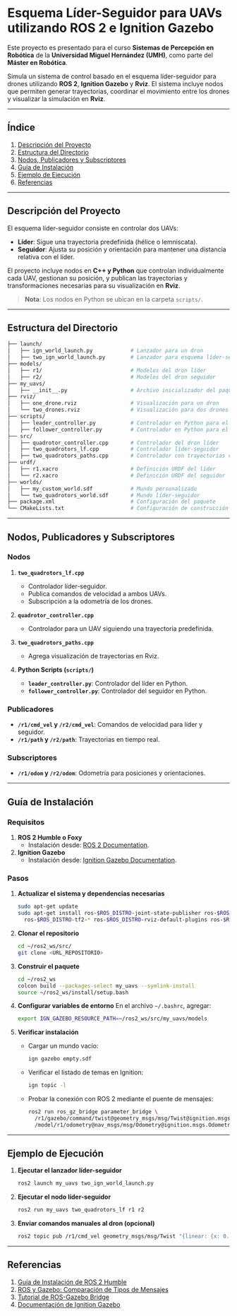 # **Esquema Líder-Seguidor para UAVs utilizando ROS 2 e Ignition Gazebo**

Este proyecto es presentado para el curso **Sistemas de Percepción en Robótica** de la **Universidad Miguel Hernández (UMH)**, como parte del **Máster en Robótica**.

Simula un sistema de control basado en el esquema líder-seguidor para drones utilizando **ROS 2**, **Ignition Gazebo** y **Rviz**. El sistema incluye nodos que permiten generar trayectorias, coordinar el movimiento entre los drones y visualizar la simulación en **Rviz**.

---

## **Índice**

1. [Descripción del Proyecto](#descripción-del-proyecto)
2. [Estructura del Directorio](#estructura-del-directorio)
3. [Nodos, Publicadores y Subscriptores](#nodos-publicadores-y-subscriptores)
4. [Guía de Instalación](#guía-de-instalación)
5. [Ejemplo de Ejecución](#ejemplo-de-ejecución)
6. [Referencias](#referencias)

---

## **Descripción del Proyecto**

El esquema líder-seguidor consiste en controlar dos UAVs:
- **Líder**: Sigue una trayectoria predefinida (hélice o lemniscata).
- **Seguidor**: Ajusta su posición y orientación para mantener una distancia relativa con el líder.

El proyecto incluye nodos en **C++ y Python** que controlan individualmente cada UAV, gestionan su posición, y publican las trayectorias y transformaciones necesarias para su visualización en **Rviz**.

> **Nota**: Los nodos en Python se ubican en la carpeta `scripts/`.

---

## **Estructura del Directorio**

```bash
├── launch/
│   ├── ign_world_launch.py            # Lanzador para un dron
│   ├── two_ign_world_launch.py        # Lanzador para esquema líder-seguidor
├── models/
│   ├── r1/                            # Modelos del dron líder
│   ├── r2/                            # Modelos del dron seguidor
├── my_uavs/
│   ├── __init__.py                    # Archivo inicializador del paquete
├── rviz/
│   ├── one_drone.rviz                 # Visualización para un dron
│   └── two_drones.rviz                # Visualización para dos drones
├── scripts/
│   ├── leader_controller.py           # Controlador en Python para el líder
│   ├── follower_controller.py         # Controlador en Python para el seguidor
├── src/
│   ├── quadrotor_controller.cpp       # Controlador del dron líder
│   ├── two_quadrotors_lf.cpp          # Controlador líder-seguidor
│   ├── two_quadrotors_paths.cpp       # Controlador con trayectorias visualizadas
├── urdf/
│   ├── r1.xacro                       # Definición URDF del líder
│   └── r2.xacro                       # Definición URDF del seguidor
├── worlds/
│   ├── my_custom_world.sdf            # Mundo personalizado
│   └── two_quadrotors_world.sdf       # Mundo líder-seguidor
├── package.xml                        # Configuración del paquete
└── CMakeLists.txt                     # Configuración de construcción
```

---

## **Nodos, Publicadores y Subscriptores**

### **Nodos**
1. **`two_quadrotors_lf.cpp`**
   - Controlador líder-seguidor.
   - Publica comandos de velocidad a ambos UAVs.
   - Subscripción a la odometría de los drones.

2. **`quadrotor_controller.cpp`**
   - Controlador para un UAV siguiendo una trayectoria predefinida.

3. **`two_quadrotors_paths.cpp`**
   - Agrega visualización de trayectorias en Rviz.

4. **Python Scripts (`scripts/`)**
   - **`leader_controller.py`**: Controlador del líder en Python.
   - **`follower_controller.py`**: Controlador del seguidor en Python.

### **Publicadores**
- **`/r1/cmd_vel` y `/r2/cmd_vel`**: Comandos de velocidad para líder y seguidor.
- **`/r1/path` y `/r2/path`**: Trayectorias en tiempo real.

### **Subscriptores**
- **`/r1/odom` y `/r2/odom`**: Odometría para posiciones y orientaciones.

---

## **Guía de Instalación**

### **Requisitos**
1. **ROS 2 Humble o Foxy**
   - Instalación desde: [ROS 2 Documentation](https://docs.ros.org/en/rolling/index.html).
2. **Ignition Gazebo**
   - Instalación desde: [Ignition Gazebo Documentation](https://ignitionrobotics.org/docs).

### **Pasos**
1. **Actualizar el sistema y dependencias necesarias**
   ```bash
   sudo apt-get update
   sudo apt-get install ros-$ROS_DISTRO-joint-state-publisher ros-$ROS_DISTRO-xacro \
     ros-$ROS_DISTRO-tf2-* ros-$ROS_DISTRO-rviz-default-plugins ros-$ROS_DISTRO-ros-gz
   ```

2. **Clonar el repositorio**
   ```bash
   cd ~/ros2_ws/src/
   git clone <URL_REPOSITORIO>
   ```

3. **Construir el paquete**
   ```bash
   cd ~/ros2_ws
   colcon build --packages-select my_uavs --symlink-install
   source ~/ros2_ws/install/setup.bash
   ```

4. **Configurar variables de entorno**
   En el archivo `~/.bashrc`, agregar:
   ```bash
   export IGN_GAZEBO_RESOURCE_PATH=~/ros2_ws/src/my_uavs/models
   ```

5. **Verificar instalación**
   - Cargar un mundo vacío:
     ```bash
     ign gazebo empty.sdf
     ```
   - Verificar el listado de temas en Ignition:
     ```bash
     ign topic -l
     ```

   - Probar la conexión con ROS 2 mediante el puente de mensajes:
     ```bash
     ros2 run ros_gz_bridge parameter_bridge \
       /r1/gazebo/command/twist@geometry_msgs/msg/Twist@ignition.msgs.Twist \
       /model/r1/odometry@nav_msgs/msg/Odometry@ignition.msgs.Odometry
     ```

---

## **Ejemplo de Ejecución**

1. **Ejecutar el lanzador líder-seguidor**
   ```bash
   ros2 launch my_uavs two_ign_world_launch.py
   ```

2. **Ejecutar el nodo líder-seguidor**
   ```bash
   ros2 run my_uavs two_quadrotors_lf r1 r2
   ```

3. **Enviar comandos manuales al dron (opcional)**
   ```bash
   ros2 topic pub /r1/cmd_vel geometry_msgs/msg/Twist "{linear: {x: 0.5}, angular: {z: 0.1}}"
   ```

---

## **Referencias**

1. [Guía de Instalación de ROS 2 Humble](https://docs.ros.org/en/humble/Installation/Alternatives/Ubuntu-Development-Setup.html)
2. [ROS y Gazebo: Comparación de Tipos de Mensajes](https://medium.com/@geetkal67/how-to-subscribe-to-ignition-gazebo-topics-using-ros2-8bcff7a0242e)
3. [Tutorial de ROS-Gazebo Bridge](https://docs.ros.org/en/humble/Tutorials/Advanced/Simulators/Gazebo/Gazebo.html)
4. [Documentación de Ignition Gazebo](https://gazebosim.org/docs)

